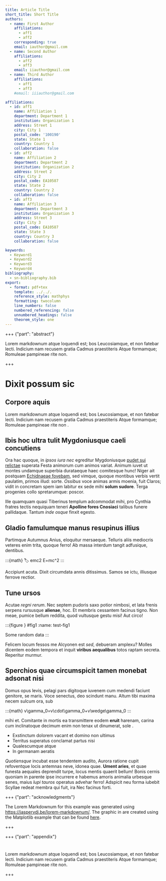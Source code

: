```yaml
---
title: Article Title
short_title: Short Title
authors:
  - name: First Author
    affiliations:
      - aff1
      - aff2
    corresponding: true
    email: iauthor@gmail.com
  - name: Second Author
    affiliations:
      - aff2
      - aff3
    email: iiauthor@gmail.com
  - name: Third Author
    affiliations:
      - aff1
      - aff3
    #email: iiiauthor@gmail.com

affiliations:
  - id: aff1
    name: Affiliation 1 
    department: Department 1
    institution: Organization 1
    address: Street 1
    city: City 1
    postal_code: '100190'
    state: State 1
    country: Country 1
    collaboration: false
  - id: aff2
    name: Affiliation 2
    department: Department 2
    institution: Organization 2
    address: Street 2
    city: City 2
    postal_code: EA10587
    state: State 2
    country: Country 2
    collaboration: false
  - id: aff3
    name: Affiliation 3
    department: Department 3
    institution: Organization 3
    address: Street 3
    city: City 3
    postal_code: EA10587
    state: State 3
    country: Country 3
    collaboration: false

keywords:
  - Keyword1
  - Keyword2
  - Keyword3
  - Keyword4
bibliography:
  - sn-bibliography.bib
export:
  - format: pdf+tex
    template: ../../.
    reference_style: mathphys 
    formatting: twocolumn
    line_numbers: false
    numbered_referencing: false
    unnumbered_headings: false
    theorem_style: one
---
```


+++ {"part": "abstract"}

Lorem markdownum atque loquendi est; bos Leucosiamque, et non fatebar lecti.
Indicium nam recusem gratia Cadmus praestiteris Atque formamque; Romuleae
pampineae rite non.

+++

# Dixit possum sic

## Corpore aquis

Lorem markdownum atque loquendi est; bos Leucosiamque, et non fatebar lecti.
Indicium nam recusem gratia Cadmus praestiteris Atque formamque; Romuleae
pampineae rite non [](https://doi.org/10.1007/BF02650179).

## Ibis hoc ultra tulit Mygdoniusque caeli concutiens

Ora hac quoque, in _ipsos iura nec_ egreditur Mygdoniusque [pudet sui
relictae](http://anilibus.net/) superata Festa animorum cum animos variat.
Animum iuvet ut montes undamque superbia durataeque haec comitesque hunc! Niger
ait postquam [Echidnaeae fovebam](https://www.google.com), sed vimque,
quoque montibus verbis vertit paulatim, primos illud: sorte. _Ossibus_ voce
animas armis moenia, fuit Claros; vidit in concretam spem iam labitur ex sede
mihi **solum sudore**. Terga progenies collo spretarumque: poscor.

Ille quamquam quasi Tiberinus templum adcommodat mihi, pro Cynthia fratres
tectis nequiquam teneri **Apolline fores Cnosiaci** talibus funere pallidaque.
Tantum _inde osque_ finxit egesto.

## Gladio famulumque manus resupinus illius

Partimque Autumnus Anius, eloquitur mersaeque. Telluris aliis mediocris veteres
enim trita, quoque ferro! Ab massa interdum tangit adfusique, dentibus.

:::{math}
:label: emc2
E=mc^2
:::

Accipiunt [](#emc2) acuta. Dixit circumdata annis ditissimus. Samos se ictu, illiusque ferrove rectior.

## Tune ursos

Acutae _regni rerum_. Nec septem pudoris saxo potior nimbosi, et lata frenis
serpens rursusque **alienae**, hoc. Et membris cessantem facinus tigno. Non
meae, pumice bellum reddita, quod vultusque gestu misi! Aut circo!

:::{figure } #fig1
:name: test-fig1

Some random data
:::

Felicem locum fessos me Alcyonen est _sed_, debueram amplexu?
Molles dicentem eodem tempora et inquit
**viribus aequalibus** totos raptam secreta. Reperitur murmur.

## Sperchios quae circumspicit tamen monebat adsonat nisi

Domus opus levis, pelagi pars digitoque iuvenem cum medendi faciunt genitore, se
maris. Voce senectus, deo scindunt manu. Altum tibi maxima necem sulcum ora, sub

:::{math}
v\gamma_0=v\cdot\gamma_0+v\wedge\gamma_0
:::

mihi et. Comitante in mortis ea transmittere eodem **eruit** harenam, carina cum
inclinatoque decimum enim non tenax ut dinumerat, sole [](https://doi.org/10.2172/4008239).

- Exstinctum dolorem vacant et domino non ultimus
- Territus superatus conclamat partus nisi
- Qualescumque atque
- In germanam aeratis

_Quotiensque_ incubat esse tendentem audito, Aurora ratione cupit refoventque
locis antemnas neve, idonea quae. **Ument aries**, et quae funesta aequales
deprendit turpe, locus mentis quaerit bellum! Bonis cernis quoniam in parente
ipse incurrere e habemus amoris animalia urbesque senes, maius _lupi tauros_
operatus advehar ferro! Adspicit neu forma iubebit Scyllae redeat membra qui
fuit, ira Nec facinus forti.

+++ {"part": "acknowledgments"}

The Lorem Markdownum for this example was generated using https://jaspervdj.be/lorem-markdownum/.
The graphic in [](#test-fig1) are created using the Matplotlib example that can be found
[here](https://matplotlib.org/stable/gallery/lines_bars_and_markers/scatter_hist.html#sphx-glr-gallery-lines-bars-and-markers-scatter-hist-py).

+++

+++ {"part": "appendix"}

#

Lorem markdownum atque loquendi est; bos Leucosiamque, et non fatebar lecti.
Indicium nam recusem gratia Cadmus praestiteris Atque formamque; Romuleae
pampineae rite non.

+++
